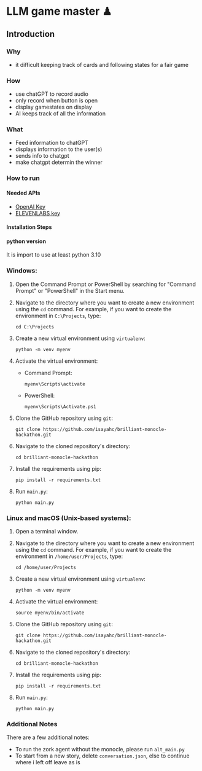# LLM game master ♟

## Introduction

### Why

- it difficult keeping track of cards and following states for a fair game
  
### How

- use chatGPT to record audio
- only record when button is open
- display gamestates on display
- AI keeps track of all the information
  
### What

- Feed information to chatGPT
- displays information to the user(s)
- sends info to chatgpt
- make chatgpt determin the winner

### How to run

#### Needed APIs

- [OpenAI Key](https://platform.openai.com/overview)
- [ELEVENLABS key](https://elevenlabs.io/)

#### Installation Steps

#### python version

It is import to use at least python 3.10

### Windows:

1. Open the Command Prompt or PowerShell by searching for "Command Prompt" or "PowerShell" in the Start menu.

2. Navigate to the directory where you want to create a new environment using the `cd` command. For example, if you want to create the environment in `C:\Projects`, type:
   ```
   cd C:\Projects
   ```

3. Create a new virtual environment using `virtualenv`:
   ```
   python -m venv myenv
   ```

4. Activate the virtual environment:
   - Command Prompt:
     ```
     myenv\Scripts\activate
     ```
   - PowerShell:
     ```
     myenv\Scripts\Activate.ps1
     ```

5. Clone the GitHub repository using `git`:
   ```
   git clone https://github.com/isayahc/brilliant-monocle-hackathon.git
   ```

6. Navigate to the cloned repository's directory:
   ```
   cd brilliant-monocle-hackathon
   ```

7. Install the requirements using pip:
   ```
   pip install -r requirements.txt
   ```

8. Run `main.py`:
   ```
   python main.py
   ```

### Linux and macOS (Unix-based systems):

1. Open a terminal window.

2. Navigate to the directory where you want to create a new environment using the `cd` command. For example, if you want to create the environment in `/home/user/Projects`, type:
   ```
   cd /home/user/Projects
   ```

3. Create a new virtual environment using `virtualenv`:
   ```
   python -m venv myenv
   ```

4. Activate the virtual environment:
   ```
   source myenv/bin/activate
   ```

5. Clone the GitHub repository using `git`:
   ```
   git clone https://github.com/isayahc/brilliant-monocle-hackathon.git
   ```

6. Navigate to the cloned repository's directory:
   ```
   cd brilliant-monocle-hackathon
   ```

7. Install the requirements using pip:
   ```
   pip install -r requirements.txt
   ```

8. Run `main.py`:
   ```
   python main.py
   ```

### Additional Notes

There are a few additional notes:

- To run the zork agent without the monocle, please run `alt_main.py`
- To start from a new story, delete `conversation.json`, else to continue where i left off leave as is

